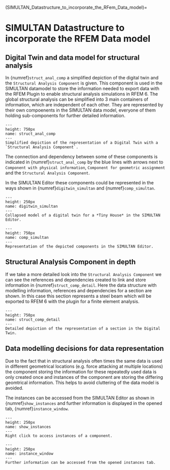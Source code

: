 (SIMULTAN_Datastructure_to_incorporate_the_RFem_Data_model)=

# SIMULTAN Datastructure to incorporate the RFEM Data model

## Digital Twin and data model for structural analysis

In {numref}`struct_anal_comp` a simplified depiction of the digital twin and the `Structural Analysis Component` is
given. This component is used in the SIMULTAN datamodel to store the information needed to export data with the RFEM
Plugin to enable structural analysis simulations in RFEM 6. The global structural analysis can be simplified into 3 main
containers of information, which are independent of each other. They are represented by their own compoenents in the
SIMULTAN data model, everyone of them holding sub-components for further detailed information.

```{figure} img/schematic_components_struc.jpg
---
height: 750px
name: struct_anal_comp
---
Simplified depiction of the representation of a Digital Twin with a `Structural Analysis Component`.
```

The connection and dependency between some of these components is indicated in {numref}`struct_anal_comp` by the blue
lines with arrows next to `Component with physical information`, `Component for geometric assignment` and
the `Structural Analysis Component`.

In the SIMULTAN Editor these components could be represented in the ways shown in {numref}`digitwin_simultan` and
{numref}`comp_simultan`.

```{figure} img/digitwin_simultan.jpg
---
height: 250px
name: digitwin_simultan
---
Collapsed model of a digital twin for a *Tiny House* in the SIMULTAN Editor.
```

```{figure} img/comp_simultan.jpg
---
height: 750px
name: comp_simultan
---
Representation of the depicted components in the SIMULTAN Editor.
```

## Structural Analysis Component in depth

If we take a more detailed look into the `Structural Analysis Component` we can see the references and dependencies
created to link and store information in {numref}`struct_comp_detail`. Here the data structure with modelling
information, references and dependencies for a section are shown. In this case this section represents a steel beam
which will be exported to RFEM 6 with the plugin for a finite element analysis.

```{figure} img/struct_comp_detail.jpg
---
height: 750px
name: struct_comp_detail
---
Detailed depiction of the representation of a section in the Digital Twin.
```

## Data modelling decisions for data representation

Due to the fact that in structural analysis often times the same data is used in different geometrical locations (e.g.
force attacking at multiple locations) the component storing the information for these repeatedly used data is only
created once and instances of the component are storing the differing geomtrical information. This helps to avoid
cluttering of the data model is avoided.

The instances can be accessed from the SIMULTAN Editor as shown in {numref}`show_instances` and further information is
displayed in the opened tab, {numref}`instance_window`.

```{figure} img/show_instances.png
---
height: 250px
name: show_instances
---
Right click to access instances of a component.
```

```{figure} img/instance_window.png
---
height: 250px
name: instance_window
---
Further information can be accessed from the opened instances tab.
```